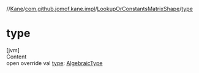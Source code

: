 //[Kane](../../index.md)/[com.github.jomof.kane.impl](../index.md)/[LookupOrConstantsMatrixShape](index.md)/[type](type.md)



# type  
[jvm]  
Content  
open override val [type](type.md): [AlgebraicType](../../com.github.jomof.kane.impl.types/-algebraic-type/index.md)  



